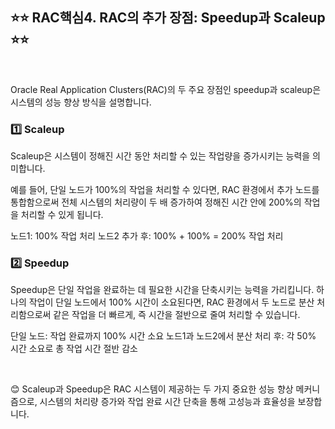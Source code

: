 ## ⭐⭐ RAC핵심4. RAC의 추가 장점: Speedup과 Scaleup ⭐⭐  
  &nbsp;

Oracle Real Application Clusters(RAC)의 두 주요 장점인 speedup과 scaleup은 시스템의 성능 향상 방식을 설명합니다.

### 1️⃣ Scaleup  


Scaleup은 시스템이 정해진 시간 동안 처리할 수 있는 작업량을 증가시키는 능력을 의미합니다. 

예를 들어, 단일 노드가 100%의 작업을 처리할 수 있다면, RAC 환경에서 추가 노드를 통합함으로써 
전체 시스템의 처리량이 두 배 증가하여 정해진 시간 안에 200%의 작업을 처리할 수 있게 됩니다.

노드1: 100% 작업 처리
노드2 추가 후: 100% + 100% = 200% 작업 처리

### 2️⃣ Speedup  


Speedup은 단일 작업을 완료하는 데 필요한 시간을 단축시키는 능력을 가리킵니다. 
하나의 작업이 단일 노드에서 100% 시간이 소요된다면, RAC 환경에서 두 노드로 분산 처리함으로써 같은 작업을 더 빠르게,
즉 시간을 절반으로 줄여 처리할 수 있습니다.

단일 노드: 작업 완료까지 100% 시간 소요
노드1과 노드2에서 분산 처리 후: 각 50% 시간 소요로 총 작업 시간 절반 감소  

  &nbsp;
  &nbsp;


😊 Scaleup과 Speedup은 RAC 시스템이 제공하는 두 가지 중요한 성능 향상 메커니즘으로, 
    시스템의 처리량 증가와 작업 완료 시간 단축을 통해 고성능과 효율성을 보장합니다.
